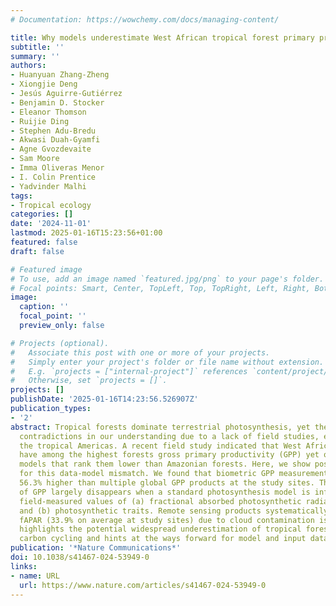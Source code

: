 ```yaml
---
# Documentation: https://wowchemy.com/docs/managing-content/

title: Why models underestimate West African tropical forest primary productivity
subtitle: ''
summary: ''
authors:
- Huanyuan Zhang-Zheng
- Xiongjie Deng
- Jesús Aguirre-Gutiérrez
- Benjamin D. Stocker
- Eleanor Thomson
- Ruijie Ding
- Stephen Adu-Bredu
- Akwasi Duah-Gyamfi
- Agne Gvozdevaite
- Sam Moore
- Imma Oliveras Menor
- I. Colin Prentice
- Yadvinder Malhi
tags:
- Tropical ecology
categories: []
date: '2024-11-01'
lastmod: 2025-01-16T15:23:56+01:00
featured: false
draft: false

# Featured image
# To use, add an image named `featured.jpg/png` to your page's folder.
# Focal points: Smart, Center, TopLeft, Top, TopRight, Left, Right, BottomLeft, Bottom, BottomRight.
image:
  caption: ''
  focal_point: ''
  preview_only: false

# Projects (optional).
#   Associate this post with one or more of your projects.
#   Simply enter your project's folder or file name without extension.
#   E.g. `projects = ["internal-project"]` references `content/project/deep-learning/index.md`.
#   Otherwise, set `projects = []`.
projects: []
publishDate: '2025-01-16T14:23:56.526907Z'
publication_types:
- '2'
abstract: Tropical forests dominate terrestrial photosynthesis, yet there are major
  contradictions in our understanding due to a lack of field studies, especially outside
  the tropical Americas. A recent field study indicated that West African forests
  have among the highest forests gross primary productivity (GPP) yet observed, contradicting
  models that rank them lower than Amazonian forests. Here, we show possible reasons
  for this data-model mismatch. We found that biometric GPP measurements are on average
  56.3% higher than multiple global GPP products at the study sites. The underestimation
  of GPP largely disappears when a standard photosynthesis model is informed by local
  field-measured values of (a) fractional absorbed photosynthetic radiation (fAPAR),
  and (b) photosynthetic traits. Remote sensing products systematically underestimate
  fAPAR (33.9% on average at study sites) due to cloud contamination issues. The study
  highlights the potential widespread underestimation of tropical forests GPP and
  carbon cycling and hints at the ways forward for model and input data improvement.
publication: '*Nature Communications*'
doi: 10.1038/s41467-024-53949-0
links:
- name: URL
  url: https://www.nature.com/articles/s41467-024-53949-0
---
```

